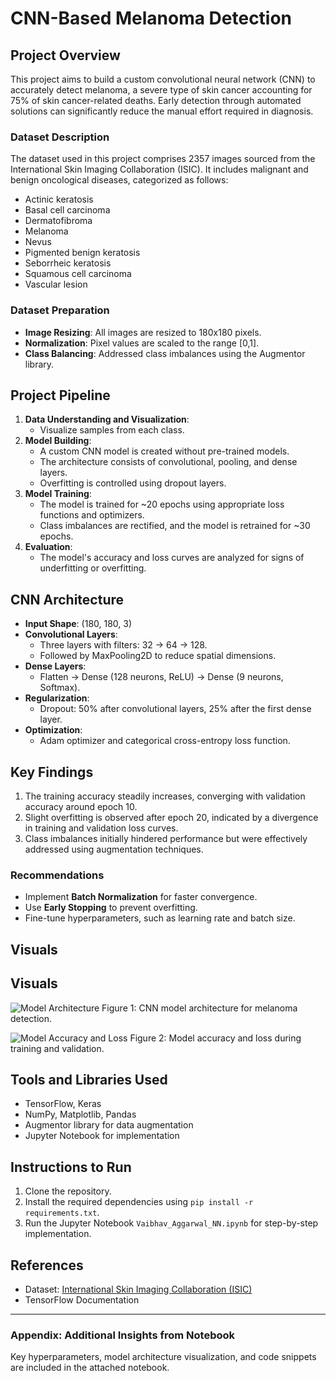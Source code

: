 
# CNN-Based Melanoma Detection

## Project Overview
This project aims to build a custom convolutional neural network (CNN) to accurately detect melanoma, a severe type of skin cancer accounting for 75% of skin cancer-related deaths. Early detection through automated solutions can significantly reduce the manual effort required in diagnosis.

### Dataset Description
The dataset used in this project comprises 2357 images sourced from the International Skin Imaging Collaboration (ISIC). It includes malignant and benign oncological diseases, categorized as follows:
- Actinic keratosis
- Basal cell carcinoma
- Dermatofibroma
- Melanoma
- Nevus
- Pigmented benign keratosis
- Seborrheic keratosis
- Squamous cell carcinoma
- Vascular lesion

### Dataset Preparation
- **Image Resizing**: All images are resized to 180x180 pixels.
- **Normalization**: Pixel values are scaled to the range [0,1].
- **Class Balancing**: Addressed class imbalances using the Augmentor library.

## Project Pipeline
1. **Data Understanding and Visualization**:
   - Visualize samples from each class.
2. **Model Building**:
   - A custom CNN model is created without pre-trained models.
   - The architecture consists of convolutional, pooling, and dense layers.
   - Overfitting is controlled using dropout layers.
3. **Model Training**:
   - The model is trained for ~20 epochs using appropriate loss functions and optimizers.
   - Class imbalances are rectified, and the model is retrained for ~30 epochs.
4. **Evaluation**:
   - The model's accuracy and loss curves are analyzed for signs of underfitting or overfitting.

## CNN Architecture
- **Input Shape**: (180, 180, 3)
- **Convolutional Layers**:
  - Three layers with filters: 32 → 64 → 128.
  - Followed by MaxPooling2D to reduce spatial dimensions.
- **Dense Layers**:
  - Flatten → Dense (128 neurons, ReLU) → Dense (9 neurons, Softmax).
- **Regularization**:
  - Dropout: 50% after convolutional layers, 25% after the first dense layer.
- **Optimization**:
  - Adam optimizer and categorical cross-entropy loss function.

## Key Findings
1. The training accuracy steadily increases, converging with validation accuracy around epoch 10.
2. Slight overfitting is observed after epoch 20, indicated by a divergence in training and validation loss curves.
3. Class imbalances initially hindered performance but were effectively addressed using augmentation techniques.

### Recommendations
- Implement **Batch Normalization** for faster convergence.
- Use **Early Stopping** to prevent overfitting.
- Fine-tune hyperparameters, such as learning rate and batch size.

## Visuals
## Visuals
![Model Architecture](images/model_architecture.png)
Figure 1: CNN model architecture for melanoma detection.

![Model Accuracy and Loss](images/model_accuracy_loss.png)
Figure 2: Model accuracy and loss during training and validation.

## Tools and Libraries Used
- TensorFlow, Keras
- NumPy, Matplotlib, Pandas
- Augmentor library for data augmentation
- Jupyter Notebook for implementation

## Instructions to Run
1. Clone the repository.
2. Install the required dependencies using `pip install -r requirements.txt`.
3. Run the Jupyter Notebook `Vaibhav_Aggarwal_NN.ipynb` for step-by-step implementation.

## References
- Dataset: [International Skin Imaging Collaboration (ISIC)](https://isic-archive.com/)
- TensorFlow Documentation

---

### Appendix: Additional Insights from Notebook
Key hyperparameters, model architecture visualization, and code snippets are included in the attached notebook.

